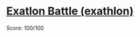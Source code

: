 # [Exatlon Battle (exathlon)](https://training.olinfo.it/#/task/ois_exatlon/statement)
Score: 100/100